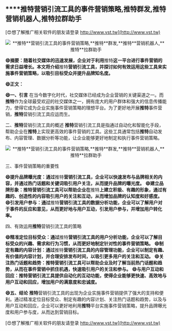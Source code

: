 ## ****推特**营销引流工具的事件营销策略,**推特**群发,**推特**营销机器人,**推特**拉群助手**

[😍想了解推广相关软件的朋友请登录 http://www.vst.tw](http://www.vst.tw)

 <center><img src="https://vst.tw/MP4/tuiguang/png/6.png" alt="**推特**营销引流工具的事件营销策略,**推特**群发,**推特**营销机器人,**推特**拉群助手"></center>

**😄摘要：随着社交媒体的迅速发展，企业对于利用**推特**这一平台进行事件营销的需求日益增长。本文将介绍**推特**营销引流工具，并探讨如何有效运用这些工具来实施事件营销策略，以吸引目标受众并提升品牌知名度。**

**😄正文：**

**😄一、引言**
在当今数字化时代，社交媒体已经成为企业营销的关键渠道之一。而**推特**作为全球最受欢迎的社交媒体之一，拥有庞大的用户群体和强大的信息传播能力，使得它成为企业实施事件营销策略的理想平台。为了更好地开展**推特**事件营销，**推特**营销引流工具应运而生。

二、**推特**营销引流工具的概述
**推特**营销引流工具是指通过自动化和智能化手段，帮助企业在**推特**上实现更高效的事件营销的工具。这些工具通常包括**推特**自动发布、内容管理、数据分析等功能，让企业能够更好地制定和执行事件营销策略。

 <center><img src="https://vst.tw/MP4/tuiguang/png/6.png" alt="**推特**营销引流工具的事件营销策略,**推特**群发,**推特**营销机器人,**推特**拉群助手"></center>

三、事件营销策略的重要性

**😄提升品牌曝光度：通过**推特**营销引流工具，企业可以快速发布与品牌相关的内容，并通过热门话题和关键词吸引用户关注，从而提升品牌的曝光度。**
**😄建立品牌形象：**推特**营销引流工具可以帮助企业在**推特**上建立积极、有趣的形象，通过有趣的、创造性的内容吸引用户的关注和互动，从而增加品牌的认知度和好感度。**
**😄引发用户参与：通过**推特**营销引流工具的数据分析功能，企业可以了解用户对于事件的反应和意见，从而更好地与用户互动，引发用户参与，并增加用户转化率。**

四、有效运用**推特**营销引流工具的策略

**😄精准定位目标受众：通过**推特**营销引流工具的用户分析功能，企业可以了解目标受众的兴趣、需求和行为习惯，从而更好地制定针对性的事件营销策略。**
**😄制定有趣的内容计划：通过**推特**营销引流工具的内容管理功能，企业可以制定有趣、有价值的内容计划，并合理安排发布时间，以吸引更多用户的关注和互动。**
**😄关注热门话题和趋势：**推特**营销引流工具可以帮助企业及时了解当前热门话题和趋势，从而在事件营销中抓住机遇，快速吸引用户的关注和参与。**
**😄与用户互动和回应：**推特**营销引流工具提供自动化的互动功能，使得企业能够更快速、高效地与用户互动和回应，增加用户的满意度和忠诚度。**

**😄五、结论**
**推特**营销引流工具的出现为企业实施事件营销提供了强大的支持和便利。通过精准定位目标受众、制定有趣的内容计划、关注热门话题和趋势，以及与用户互动和回应，企业可以更好地利用**推特**平台实施事件营销策略，提升品牌曝光度和用户参与度，从而达到营销目标。

[😍想了解推广相关软件的朋友请登录 http://www.vst.tw](http://www.vst.tw)



